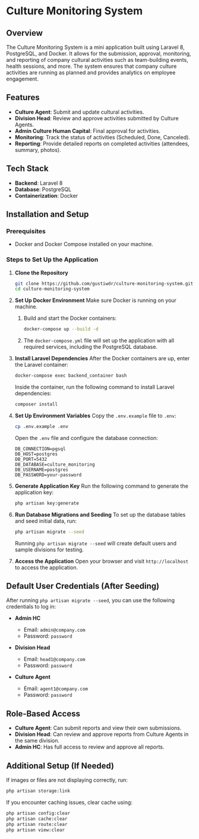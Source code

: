 # Culture Monitoring System

## Overview

The Culture Monitoring System is a mini application built using Laravel 8, PostgreSQL, and Docker. It allows for the submission, approval, monitoring, and reporting of company cultural activities such as team-building events, health sessions, and more. The system ensures that company culture activities are running as planned and provides analytics on employee engagement.

## Features

- **Culture Agent**: Submit and update cultural activities.
- **Division Head**: Review and approve activities submitted by Culture Agents.
- **Admin Culture Human Capital**: Final approval for activities.
- **Monitoring**: Track the status of activities (Scheduled, Done, Canceled).
- **Reporting**: Provide detailed reports on completed activities (attendees, summary, photos).

## Tech Stack

- **Backend**: Laravel 8
- **Database**: PostgreSQL
- **Containerization**: Docker

## Installation and Setup

### Prerequisites

- Docker and Docker Compose installed on your machine.

### Steps to Set Up the Application

1. **Clone the Repository**

   ```bash
   git clone https://github.com/gustiwdr/culture-monitoring-system.git
   cd culture-monitoring-system
   ```

2. **Set Up Docker Environment**
   Make sure Docker is running on your machine.

   1. Build and start the Docker containers:

      ```bash
      docker-compose up --build -d
      ```

   2. The `docker-compose.yml` file will set up the application with all required services, including the PostgreSQL database.

3. **Install Laravel Dependencies**
   After the Docker containers are up, enter the Laravel container:

   ```bash
   docker-compose exec backend_container bash
   ```

   Inside the container, run the following command to install Laravel dependencies:

   ```bash
   composer install
   ```

4. **Set Up Environment Variables**
   Copy the `.env.example` file to `.env`:

   ```bash
   cp .env.example .env
   ```

   Open the `.env` file and configure the database connection:

   ```env
   DB_CONNECTION=pgsql
   DB_HOST=postgres
   DB_PORT=5432
   DB_DATABASE=culture_monitoring
   DB_USERNAME=postgres
   DB_PASSWORD=your-password
   ```

5. **Generate Application Key**
   Run the following command to generate the application key:

   ```bash
   php artisan key:generate
   ```

6. **Run Database Migrations and Seeding**
   To set up the database tables and seed initial data, run:

   ```bash
   php artisan migrate --seed
   ```

   Running `php artisan migrate --seed` will create default users and sample divisions for testing.

7. **Access the Application**
   Open your browser and visit `http://localhost` to access the application.

## Default User Credentials (After Seeding)

After running `php artisan migrate --seed`, you can use the following credentials to log in:

- **Admin HC**

  - Email: `admin@company.com`
  - Password: `password`

- **Division Head**

  - Email: `head1@company.com`
  - Password: `password`

- **Culture Agent**
  - Email: `agent1@company.com`
  - Password: `password`

## Role-Based Access

- **Culture Agent**: Can submit reports and view their own submissions.
- **Division Head**: Can review and approve reports from Culture Agents in the same division.
- **Admin HC**: Has full access to review and approve all reports.

## Additional Setup (If Needed)

If images or files are not displaying correctly, run:

```bash
php artisan storage:link
```

If you encounter caching issues, clear cache using:

```bash
php artisan config:clear
php artisan cache:clear
php artisan route:clear
php artisan view:clear
```
